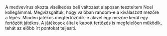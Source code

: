A medvevírus okozta viselkedés beli változást alaposan teszteltem Noel kollegámmal.
 Megvizsgáltuk, hogy valóban random-e a kiválaszott mezőre a lépés.
 Minden jatékos megfertőződik-e akivel egy mezőre kerül egy fertőzött játékos.
 A játékosok által elkapott fertőzés is megfelelően működik, tehát az előbb írt pontokat teljesíti. 